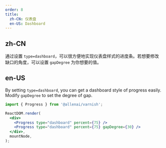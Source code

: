 ```yaml
---
order: 8
title:
  zh-CN: 仪表盘
  en-US: Dashboard
---
```


## zh-CN

通过设置 `type=dashboard`，可以很方便地实现仪表盘样式的进度条。若想要修改缺口的角度，可以设置 `gapDegree` 为你想要的值。

## en-US

By setting `type=dashboard`, you can get a dashboard style of progress easily. Modify `gapDegree` to set the degree of gap.

```jsx
import { Progress } from '@allenai/varnish';

ReactDOM.render(
  <div>
    <Progress type="dashboard" percent={75} />
    <Progress type="dashboard" percent={75} gapDegree={30} />
  </div>,
  mountNode,
);
```
